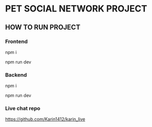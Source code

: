 # PET SOCIAL NETWORK PROJECT

## HOW TO RUN PROJECT

### Frontend
npm i

npm run dev

### Backend
npm i

npm run dev

### Live chat repo
https://github.com/Karin1412/karin_live